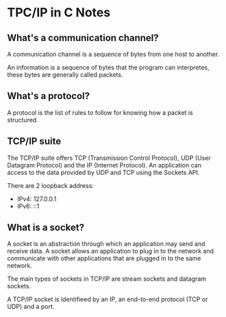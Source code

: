 # TPC/IP in C Notes
## What's a communication channel?
A communication channel is a sequence of bytes from one host to another.

An information is a sequence of bytes that the program can interpretes, these bytes are generally called packets.

## What's a protocol?
A protocol is the list of rules to follow for knowing how a packet is structured.

## TCP/IP suite
The TCP/IP suite offers TCP (Transmission Control Protocol), UDP (User Datagram Protocol) and the IP (Internet Protocol). An application can access to the data provided by UDP and TCP using the Sockets API.

There are 2 loopback address:
- IPv4: 127.0.0.1
- IPv6: ::1

## What is a socket?
A socket is an abstraction through which an application may send and receive data. A socket allows an application to plug in to the network and communicate with other applications that are plugged in to the same network.

The main types of sockets in TCP/IP are stream sockets and datagram sockets.

A TCP/IP socket is identifieed by an IP, an end-to-end protocol (TCP or UDP) and a port.
